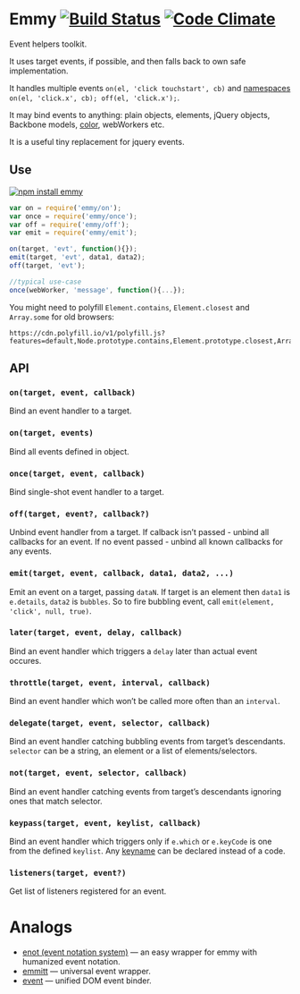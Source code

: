 # Emmy [![Build Status](https://travis-ci.org/dfcreative/emmy.svg?branch=master)](https://travis-ci.org/dfcreative/emmy) [![Code Climate](https://codeclimate.com/github/dfcreative/emmy/badges/gpa.svg)](https://codeclimate.com/github/dfcreative/emmy)

Event helpers toolkit.

It uses target events, if possible, and then falls back to own safe implementation.

It handles multiple events `on(el, 'click touchstart', cb)` and [namespaces](http://api.jquery.com/on/#event-names) `on(el, 'click.x', cb); off(el, 'click.x');`.

It may bind events to anything: plain objects, elements, jQuery objects, Backbone models, [color](https://github.com/dfcreative/color), webWorkers etc.

It is a useful tiny replacement for jquery events.


## Use

[![npm install emmy](https://nodei.co/npm/emmy.png?mini=true)](https://npmjs.org/package/emmy)


```js
var on = require('emmy/on');
var once = require('emmy/once');
var off = require('emmy/off');
var emit = require('emmy/emit');

on(target, 'evt', function(){});
emit(target, 'evt', data1, data2);
off(target, 'evt');

//typical use-case
once(webWorker, 'message', function(){...});
```

You might need to polyfill `Element.contains`, `Element.closest` and `Array.some` for old browsers:

```
https://cdn.polyfill.io/v1/polyfill.js?features=default,Node.prototype.contains,Element.prototype.closest,Array.prototype.some,
```


## API

### `on(target, event, callback)`

Bind an event handler to a target.

### `on(target, events)`

Bind all events defined in object.

### `once(target, event, callback)`

Bind single-shot event handler to a target.


### `off(target, event?, callback?)`

Unbind event handler from a target. If calback isn’t passed - unbind all callbacks for an event. If no event passed - unbind all known callbacks for any events.


### `emit(target, event, callback, data1, data2, ...)`

Emit an event on a target, passing `dataN`. If target is an element then `data1` is `e.details`, `data2` is `bubbles`. So to fire bubbling event, call `emit(element, 'click', null, true)`.


### `later(target, event, delay, callback)`

Bind an event handler which triggers a `delay` later than actual event occures.


### `throttle(target, event, interval, callback)`

Bind an event handler which won’t be called more often than an `interval`.


### `delegate(target, event, selector, callback)`

Bind an event handler catching bubbling events from target’s descendants. `selector` can be a string, an element or a list of elements/selectors.


### `not(target, event, selector, callback)`

Bind an event handler catching events from target’s descendants ignoring ones that match selector.


### `keypass(target, event, keylist, callback)`

Bind an event handler which triggers only if `e.which` or `e.keyCode` is one from the defined `keylist`. Any [keyname](http://github.com/dfcreative/key-name) can be declared instead of a code.


### `listeners(target, event?)`

Get list of listeners registered for an event.



# Analogs

* [enot (event notation system)](https://github.com/dfcreative/enot) — an easy wrapper for emmy with humanized event notation.
* [emmitt](https://github.com/airportyh/emmitt) — universal event wrapper.
* [event](https://github.com/component/event) — unified DOM event binder.